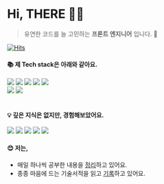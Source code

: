 # Hi, THERE 👋🏻
> 유연한 코드를 늘 고민하는 **프론트 엔지니어** 입니다. 🌱

[![Hits](https://hits.seeyoufarm.com/api/count/incr/badge.svg?url=https%3A%2F%2Fgithub.com%2Fso1gging&count_bg=%2358A9E7&title_bg=%23767676&icon=&icon_color=%23E7E7E7&title=hits&edge_flat=false)](https://hits.seeyoufarm.com)

#### 📚 제 Tech stack은 아래와 같아요.
<div align="left">
	<img src="https://img.shields.io/badge/React-61DAFB?style=flat&logo=React&logoColor=white" />
  <img src="https://img.shields.io/badge/typescript-3178C6?style=flat&logo=typescript&logoColor=white" />
	<img src="https://img.shields.io/badge/HTML5-E34F26?style=flat&logo=HTML5&logoColor=white" />
	<img src="https://img.shields.io/badge/CSS3-1572B6?style=flat&logo=CSS3&logoColor=white" />
	<img src="https://img.shields.io/badge/JavaScript-F7DF1E?style=flat&logo=JavaScript&logoColor=white" />
  <br/>
  	<img src="https://img.shields.io/badge/GitHub-181717?style=flat&logo=GitHub&logoColor=white" />
    	<img src="https://img.shields.io/badge/webstorm-000000?style=flat&logo=webstorm&logoColor=white" />
</div>
<br>

#### 💡 깊은 지식은 없지만, 경험해보았어요.
<div align="left">
	<img src="https://img.shields.io/badge/kotlin-7F52FF?style=flat&logo=kotlin&logoColor=white" />
  <img src="https://img.shields.io/badge/spring-6DB33F?style=flat&logo=spring&logoColor=white" />
	<img src="https://img.shields.io/badge/springboot-6DB33F?style=flat&logo=springboot&logoColor=white" />
	<img src="https://img.shields.io/badge/android-3DDC84?style=flat&logo=android&logoColor=white" />
	<img src="https://img.shields.io/badge/swiftUI-F05138?style=flat&logo=swift&logoColor=white" />
</div>

#### 😊 저는,
- 매일 하나씩 공부한 내용을 [정리](https://github.com/so1gging/TIL)하고 있어요.
- 종종 마음에 드는 기술서적을 읽고 [기록](https://github.com/so1gging/read-the-books)하고 있어요.
